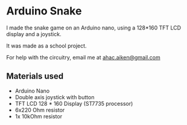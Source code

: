 # Arduino Snake

I made the snake game on an Arduino nano, using a 128*160 TFT LCD display and a joystick.

It was made as a school project.

For help with the circuitry, email me at ahac.aiken@gmail.com

## Materials used

- Arduino Nano
- Double axis joystick with button
- TFT LCD 128 * 160 Display (ST7735 processor)
- 6x220 Ohm resistor
- 1x 10kOhm resistor
